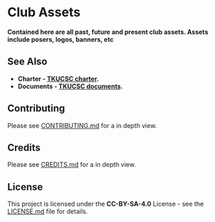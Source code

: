 # **Club Assets**

**Contained here are all past, future and present club assets. Assets include posers, logos, banners, etc**

## See Also

- **Charter - [TKUCSC charter](https://github.com/TKUCSC/charter).**
- **Documents - [TKUCSC documents](https://github.com/TKUCSC/club-documents).**

## Contributing

Please see [CONTRIBUTING.md](CONTRIBUTING.md) for a in depth view.

## Credits

Please see [CREDITS.md](CREDITS.md) for a in depth view.

## License

This project is licensed under the **CC-BY-SA-4.0** License - see the [LICENSE.md](LICENSE.md) file for details.
